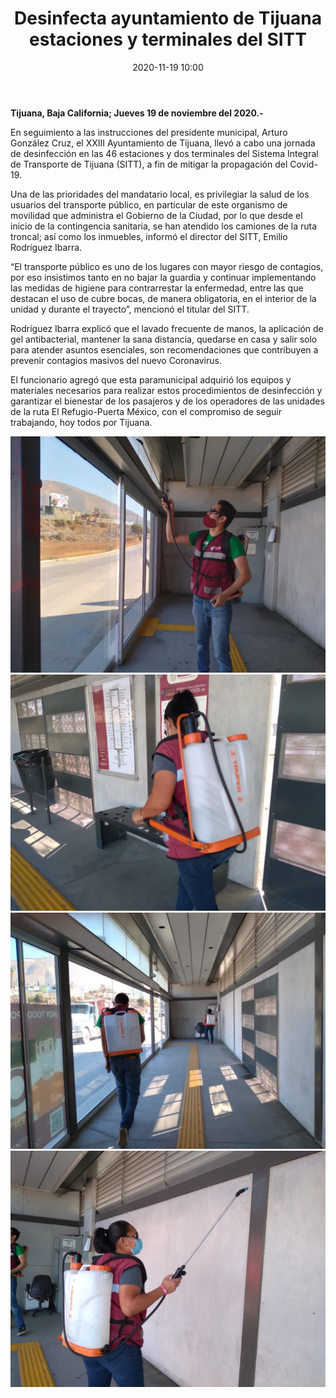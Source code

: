 ﻿---
layout: blog
title:  "Desinfecta ayuntamiento de Tijuana estaciones y terminales del SITT"
date:   2020-11-19 10:00
categories: tijuana
permalink: /:categories/:title:output_ext
image: /img/cnr/desinfecta-ayuntamiento-de-tijuana-estaciones-y-terminales.jpg
alt: "Desinfecta ayuntamiento de Tijuana estaciones y terminales del SITT"
autor: "CNR Noticias - Canal 73"
---


**Tijuana, Baja California;  Jueves 19 de noviembre del 2020.-**


En seguimiento a las instrucciones del presidente municipal, Arturo González Cruz, el XXIII Ayuntamiento de Tijuana, llevó a cabo una jornada de desinfección en las 46 estaciones y dos terminales del Sistema Integral de Transporte de Tijuana (SITT), a fin de mitigar la propagación del Covid-19.


Una de las prioridades del mandatario local, es privilegiar la salud de los usuarios del transporte público, en particular de este organismo de movilidad que administra el Gobierno de la Ciudad, por lo que desde el inicio de la contingencia sanitaria, se han atendido los camiones de la ruta troncal; así como los inmuebles, informó el director del SITT, Emilio Rodríguez Ibarra.


“El transporte público es uno de los lugares con mayor riesgo de contagios, por eso insistimos tanto en no bajar la guardia y continuar implementando las medidas de higiene para contrarrestar la enfermedad, entre las que destacan el uso de cubre bocas, de manera obligatoria, en el interior de la unidad y durante el trayecto”, mencionó el titular del SITT.


Rodríguez Ibarra explicó que el lavado frecuente de manos, la aplicación de gel antibacterial, mantener la sana distancia, quedarse en casa y salir solo para atender asuntos esenciales, son recomendaciones que contribuyen a prevenir contagios masivos del nuevo Coronavirus.


El funcionario agregó que esta paramunicipal adquirió los equipos y materiales necesarios para realizar estos procedimientos de desinfección y garantizar el bienestar de los pasajeros y de los operadores de las unidades de la ruta El Refugio-Puerta México, con el compromiso de seguir trabajando, hoy todos por Tijuana.

<div id="carouselExampleSlidesOnly" class="carousel slide" data-ride="carousel">
  <div class="carousel-inner">
    <div class="carousel-item active">
       <img class="d-block w-100" src="/img/cnr/desinfecta-ayuntamiento-de-tijuana-estaciones-y-terminales.jpg" loading="lazy"  alt="Desinfecta ayuntamiento de Tijuana estaciones y terminales del SITT">
    </div>
    <div class="carousel-item">
       <img class="d-block w-100" src="/img/cnr/desinfecta-ayuntamiento-de-tijuana-estaciones-y-terminales-2.jpg" loading="lazy"  alt="Desinfecta ayuntamiento de Tijuana estaciones y terminales del SITT">       
    </div> 
    <div class="carousel-item">
       <img class="d-block w-100" src="/img/cnr/desinfecta-ayuntamiento-de-tijuana-estaciones-y-terminales-3.jpg" loading="lazy"  alt="Desinfecta ayuntamiento de Tijuana estaciones y terminales del SITT">       
    </div> 
    <div class="carousel-item">
       <img class="d-block w-100" src="/img/cnr/desinfecta-ayuntamiento-de-tijuana-estaciones-y-terminales-4.jpg" loading="lazy"  alt="Desinfecta ayuntamiento de Tijuana estaciones y terminales del SITT">       
    </div>                    
  </div>
</div>